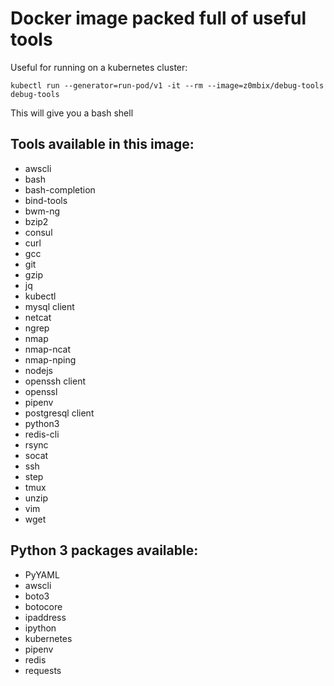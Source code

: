 # Docker image packed full of useful tools

Useful for running on a kubernetes cluster:

```
kubectl run --generator=run-pod/v1 -it --rm --image=z0mbix/debug-tools debug-tools
```

This will give you a bash shell

## Tools available in this image:

- awscli
- bash
- bash-completion
- bind-tools
- bwm-ng
- bzip2
- consul
- curl
- gcc
- git
- gzip
- jq
- kubectl
- mysql client
- netcat
- ngrep
- nmap
- nmap-ncat
- nmap-nping
- nodejs
- openssh client
- openssl
- pipenv
- postgresql client
- python3
- redis-cli
- rsync
- socat
- ssh
- step
- tmux
- unzip
- vim
- wget

## Python 3 packages available:

- PyYAML
- awscli
- boto3
- botocore
- ipaddress
- ipython
- kubernetes
- pipenv
- redis
- requests
